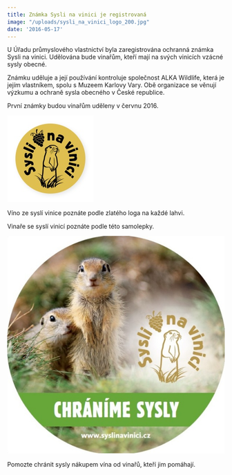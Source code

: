 ```yaml
---
title: Známka Sysli na vinici je registrovaná
image: "/uploads/sysli_na_vinici_logo_200.jpg"
date: '2016-05-17'
---
```

U Úřadu průmyslového vlastnictví byla zaregistrována ochranná známka
Sysli na vinici. Udělována bude vinařům, kteří mají na svých vinicích
vzácné sysly obecné.

Známku uděluje a její používání kontroluje společnost ALKA Wildlife,
která je jejím vlastníkem, spolu s Muzeem Karlovy Vary. Obě organizace
se věnují výzkumu a ochraně sysla obecného v České republice.

První známky budou vinařům uděleny v červnu 2016.

![](/uploads/logo_Syslinavinici_zc_m.jpg)

Víno ze syslí vinice poznáte podle zlatého loga na každé lahvi.

Vinaře se syslí vinicí poznáte podle této samolepky.

![](/uploads/samolepka_Syslinavinici.jpg)

Pomozte chránit sysly nákupem vína od vinařů, kteří jim pomáhají.


